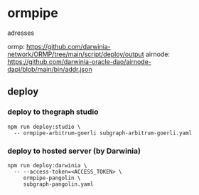 ormpipe
===



adresses

ormp: https://github.com/darwinia-network/ORMP/tree/main/script/deploy/output
airnode: https://github.com/darwinia-oracle-dao/airnode-dapi/blob/main/bin/addr.json

## deploy


### deploy to thegraph studio

```
npm run deploy:studio \
  -- ormpipe-arbitrum-goerli subgraph-arbitrum-goerli.yaml
```

### deploy to hosted server (by Darwinia)

```
npm run deploy:darwinia \
  -- --access-token=<ACCESS_TOKEN> \
     ormpipe-pangolin \
     subgraph-pangolin.yaml
```


